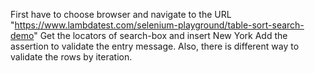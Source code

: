 First have to choose browser and navigate to the URL "https://www.lambdatest.com/selenium-playground/table-sort-search-demo"
Get the locators of search-box and insert New York 
Add the assertion to validate the entry message. Also, there is different way to validate the rows by iteration.


